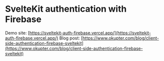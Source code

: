 # SvelteKit authentication with Firebase

Demo site: [https://sveltekit-auth-firebase.vercel.app/](https://sveltekit-auth-firebase.vercel.app/)
Blog post: [https://www.okupter.com/blog/client-side-authentication-firebase-sveltekit](https://www.okupter.com/blog/client-side-authentication-firebase-sveltekit)
